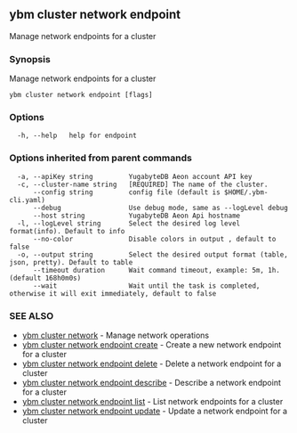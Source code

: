 ## ybm cluster network endpoint

Manage network endpoints for a cluster

### Synopsis

Manage network endpoints for a cluster

```
ybm cluster network endpoint [flags]
```

### Options

```
  -h, --help   help for endpoint
```

### Options inherited from parent commands

```
  -a, --apiKey string         YugabyteDB Aeon account API key
  -c, --cluster-name string   [REQUIRED] The name of the cluster.
      --config string         config file (default is $HOME/.ybm-cli.yaml)
      --debug                 Use debug mode, same as --logLevel debug
      --host string           YugabyteDB Aeon Api hostname
  -l, --logLevel string       Select the desired log level format(info). Default to info
      --no-color              Disable colors in output , default to false
  -o, --output string         Select the desired output format (table, json, pretty). Default to table
      --timeout duration      Wait command timeout, example: 5m, 1h. (default 168h0m0s)
      --wait                  Wait until the task is completed, otherwise it will exit immediately, default to false
```

### SEE ALSO

* [ybm cluster network](ybm_cluster_network.md)	 - Manage network operations
* [ybm cluster network endpoint create](ybm_cluster_network_endpoint_create.md)	 - Create a new network endpoint for a cluster
* [ybm cluster network endpoint delete](ybm_cluster_network_endpoint_delete.md)	 - Delete a network endpoint for a cluster
* [ybm cluster network endpoint describe](ybm_cluster_network_endpoint_describe.md)	 - Describe a network endpoint for a cluster
* [ybm cluster network endpoint list](ybm_cluster_network_endpoint_list.md)	 - List network endpoints for a cluster
* [ybm cluster network endpoint update](ybm_cluster_network_endpoint_update.md)	 - Update a network endpoint for a cluster

